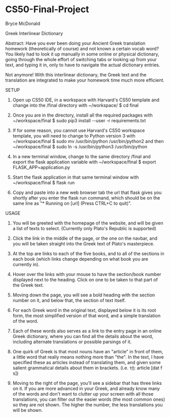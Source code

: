 # CS50-Final-Project

Bryce McDonald

Greek Interlinear Dictionary

Abstract: Have you ever been doing your Ancient Greek translation homework (theoretically of course) and not known a certain vocab word?
You likely had to look it up manually in some online or physical dictionary, going through the whole effort of switching tabs or looking up from your text, and typing it in, only to have to navigate the actual dictionary entries.

Not anymore! With this interlinear dictionary, the Greek text and the translation are integrated to make your homework time much more efficient.

SETUP

1. Open up CS50 IDE, in a workspace with Harvard's CS50 template and change into the /final directory with ~/workspace/ $ cd final

2. Once you are in the directory, install all the required packages with ~/workspace/final $ sudo pip3 install --user -r requirements.txt

3. If for some reason, you cannot use Harvard's CS50 workspace template, you will need to change to Python version 3 with ~/workspace/final $ sudo mv /usr/bin/python /usr/bin/python2 and then ~/workspace/final $ sudo ln -s /usr/bin/python3 /usr/bin/python

4. In a new terminal window, change to the same directory /final and export the flask application variable with ~/workspace/final $ export FLASK_APP=application.py

5. Start the flask application in that same terminal window with ~/workspace/final $ flask run

6. Copy and paste into a new web browser tab the url that flask gives you shortly after you enter the flask run command, which should be on the same line as "* Running on [url] (Press CTRL+C to quit)".


USAGE

1. You will be greeted with the homepage of the website, and will be given a list of texts to select. (Currently only Plato's Republic is supported)

2. Click the link in the middle of the page, or the one on the navbar, and you will be taken straight into the Greek text of Plato's masterpiece.

3. At the top are links to each of the five books, and to all of the sections in each book (which links change depending on what book you are currently in).

4. Hover over the links with your mouse to have the section/book number displayed next to the heading. Click on one to be taken to that part of the Greek text.

5. Moving down the page, you will see a bold heading with the section number on it, and below that, the section of text itself.

6. For each Greek word in the original text, displayed below it is its root form, the most simplified version of that word, and a simple translation of the word. 

7. Each of these words also serves as a link to the entry page in an online Greek dictionary, where you can find all the details about the word, including alternate translations or possible parsings of it.

8. One quirk of Greek is that most nouns have an "article" in front of them, a little word that really means nothing more than "the". In the text, I have specified these as articles instead of translating them, and given some salient grammatical details about them in brackets. (i.e. τῇ: article [dat f s])

9. Moving to the right of the page, you'll see a sidebar that has three links on it. If you are more advanced in your Greek, and already know many of the words and don't want to clutter up your screen with all those translations, you can filter out the easier words (the most common ones) so they are not shown. The higher the number, the less translations you will be shown.
